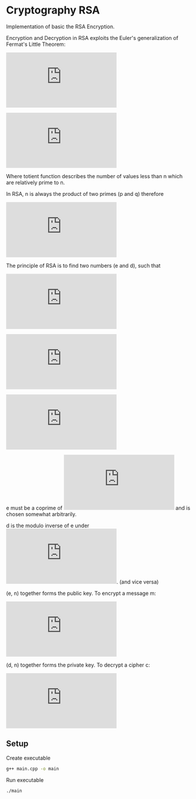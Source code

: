 # Cryptography RSA
Implementation of basic the RSA Encryption.

Encryption and Decryption in RSA exploits the Euler's generalization of Fermat's Little Theorem:

![equation](https://latex.codecogs.com/gif.latex?m%5E%7Bk%5Cphi%28n%29%7D%20%5Cequiv%201%20%28mod%5C%3Bn%29)

![equation](https://latex.codecogs.com/gif.latex?m%5E%7Bk%5Cphi%28n%29%20&plus;%201%7D%20%5Cequiv%20m%20%28mod%5C%3Bn%29)

Where totient function describes the number of values less than n which are relatively prime to n.

In RSA, n is always the product of two primes (p and q) therefore

![equation](https://latex.codecogs.com/gif.latex?%5Cphi%28n%29%20%3D%20%28p-1%29%28q-1%29)

The principle of RSA is to find two numbers (e and d), such that

![equation](https://latex.codecogs.com/gif.latex?ed%20%3D%20k%5Cphi%28n%29%20&plus;%201)

![equation](https://latex.codecogs.com/gif.latex?ed%20%3D%201%5C%3B%28mod%5C%3B%5Cphi%28n%29%29)

![equation](https://latex.codecogs.com/gif.latex?m%5E%7Bed%7D%5Cequiv%20m%5C%3B%28mod%5C%3Bn%29)

e must be a coprime of ![equation](https://latex.codecogs.com/gif.latex?%5Cphi%28n%29) and is chosen somewhat arbitrarily.

d is the modulo inverse of e under ![equation](https://latex.codecogs.com/gif.latex?%5Cphi%28n%29). (and vice versa)

(e, n) together forms the public key. To encrypt a message m:

![equation](https://latex.codecogs.com/gif.latex?c%20%3D%20m%5Ee%5C%3Bmod%5C%3Bn)

(d, n) together forms the private key. To decrypt a cipher c:

![equation](https://latex.codecogs.com/gif.latex?m%20%3D%20c%5Ed%5C%3Bmod%5C%3Bn)


## Setup
Create executable
```bash
g++ main.cpp -o main
```
Run executable
```bash
./main
```
